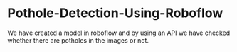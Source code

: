 # Pothole-Detection-Using-Roboflow
We have created a model in roboflow and by using an API we have checked whether there are potholes in the images or not.
